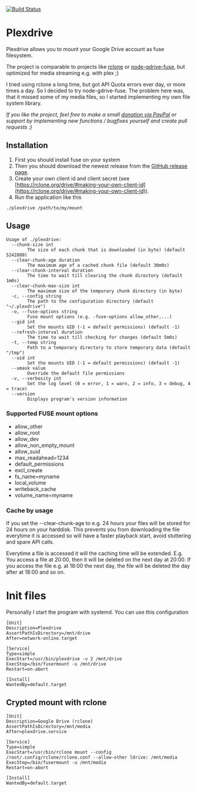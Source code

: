 [![Build Status](https://travis-ci.org/dweidenfeld/plexdrive.svg?branch=master)](https://travis-ci.org/dweidenfeld/plexdrive)

# Plexdrive
Plexdrive allows you to mount your Google Drive account as fuse filesystem.

The project is comparable to projects like [rclone](https://rclone.org/) or [node-gdrive-fuse](https://github.com/thejinx0r/node-gdrive-fuse), but optimized for media streaming e.g. with plex ;)

I tried using rclone a long time, but got API Quota errors ever day, or more times a day. So I decided to try node-gdrive-fuse. The problem here was, that it missed some of my media files, so I started implementing my own file system library.

_If you like the project, feel free to make a small [donation via PayPal](https://www.paypal.me/dowei) or support by implementing new functions / bugfixes yourself and create pull requests :)_

## Installation
1. First you should install fuse on your system
2. Then you should download the newest release from the [GitHub release page](https://github.com/dweidenfeld/plexdrive/releases).
3. Create your own client id and client secret (see [https://rclone.org/drive/#making-your-own-client-id](https://rclone.org/drive/#making-your-own-client-id)).
4. Run the application like this
```
./plexdrive /path/to/my/mount
```

## Usage
```
Usage of ./plexdrive:
  --chunk-size int
    	The size of each chunk that is downloaded (in byte) (default 5242880)
  --clear-chunk-age duration
    	The maximum age of a cached chunk file (default 30m0s)
  --clear-chunk-interval duration
    	The time to wait till clearing the chunk directory (default 1m0s)
  --clear-chunk-max-size int
    	The maximum size of the temporary chunk directory (in byte)
  -c, --config string
    	The path to the configuration directory (default "~/.plexdrive")
  -o, --fuse-options string
    	Fuse mount options (e.g. -fuse-options allow_other,...)
  --gid int
    	Set the mounts GID (-1 = default permissions) (default -1)
  --refresh-interval duration
    	The time to wait till checking for changes (default 5m0s)
  -t, --temp string
    	Path to a temporary directory to store temporary data (default "/tmp")
  --uid int
    	Set the mounts UID (-1 = default permissions) (default -1)
  --umask value
    	Override the default file permissions
  -v, --verbosity int
    	Set the log level (0 = error, 1 = warn, 2 = info, 3 = debug, 4 = trace)
  --version
    	Displays program's version information
```

### Supported FUSE mount options
* allow_other
* allow_root
* allow_dev
* allow_non_empty_mount
* allow_suid
* max_readahead=1234
* default_permissions
* excl_create
* fs_name=myname
* local_volume
* writeback_cache
* volume_name=myname

### Cache by usage
If you set the --clear-chunk-age to e.g. 24 hours your files will be stored
for 24 hours on your harddisk. This prevents you from downloading the file
everytime it is accessed so will have a faster playback start, avoid stuttering
and spare API calls. 

Everytime a file is accessed it will the caching time will be extended.
E.g. You access a file at 20:00, then it will be deleted on the next day at
20:00. If you access the file e.g. at 18:00 the next day, the file will be
deleted the day after at 18:00 and so on.

# Init files
Personally I start the program with systemd. You can use this configuration
```
[Unit]
Description=Plexdrive
AssertPathIsDirectory=/mnt/drive
After=network-online.target

[Service]
Type=simple
ExecStart=/usr/bin/plexdrive -v 2 /mnt/drive
ExecStop=/bin/fusermount -u /mnt/drive
Restart=on-abort

[Install]
WantedBy=default.target
```

## Crypted mount with rclone
```
[Unit]
Description=Google Drive (rclone)
AssertPathIsDirectory=/mnt/media
After=plexdrive.service

[Service]
Type=simple
ExecStart=/usr/bin/rclone mount --config /root/.config/rclone/rclone.conf --allow-other ldrive: /mnt/media
ExecStop=/bin/fusermount -u /mnt/media
Restart=on-abort

[Install]
WantedBy=default.target
```